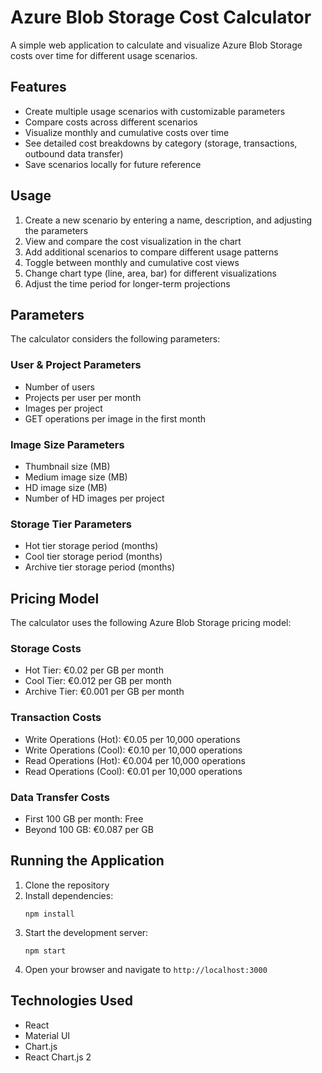 # Azure Blob Storage Cost Calculator

A simple web application to calculate and visualize Azure Blob Storage costs over time for different usage scenarios.

## Features

- Create multiple usage scenarios with customizable parameters
- Compare costs across different scenarios
- Visualize monthly and cumulative costs over time
- See detailed cost breakdowns by category (storage, transactions, outbound data transfer)
- Save scenarios locally for future reference

## Usage

1. Create a new scenario by entering a name, description, and adjusting the parameters
2. View and compare the cost visualization in the chart
3. Add additional scenarios to compare different usage patterns
4. Toggle between monthly and cumulative cost views
5. Change chart type (line, area, bar) for different visualizations
6. Adjust the time period for longer-term projections

## Parameters

The calculator considers the following parameters:

### User & Project Parameters
- Number of users
- Projects per user per month
- Images per project
- GET operations per image in the first month

### Image Size Parameters
- Thumbnail size (MB)
- Medium image size (MB)
- HD image size (MB)
- Number of HD images per project

### Storage Tier Parameters
- Hot tier storage period (months)
- Cool tier storage period (months)
- Archive tier storage period (months)

## Pricing Model

The calculator uses the following Azure Blob Storage pricing model:

### Storage Costs
- Hot Tier: €0.02 per GB per month
- Cool Tier: €0.012 per GB per month
- Archive Tier: €0.001 per GB per month

### Transaction Costs
- Write Operations (Hot): €0.05 per 10,000 operations
- Write Operations (Cool): €0.10 per 10,000 operations
- Read Operations (Hot): €0.004 per 10,000 operations
- Read Operations (Cool): €0.01 per 10,000 operations

### Data Transfer Costs
- First 100 GB per month: Free
- Beyond 100 GB: €0.087 per GB

## Running the Application

1. Clone the repository
2. Install dependencies:
   ```
   npm install
   ```
3. Start the development server:
   ```
   npm start
   ```
4. Open your browser and navigate to `http://localhost:3000`

## Technologies Used

- React
- Material UI
- Chart.js
- React Chart.js 2 